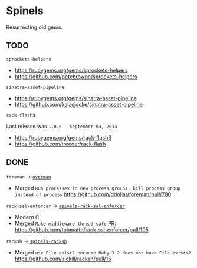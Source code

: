 # Spinels

Resurrecting old gems.

## TODO

`sprockets-helpers`

* https://rubygems.org/gems/sprockets-helpers
* https://github.com/petebrowne/sprockets-helpers

`sinatra-asset-pipeline`

* https://rubygems.org/gems/sinatra-asset-pipeline
* https://github.com/kalasjocke/sinatra-asset-pipeline

`rack-flash3`

Last release was `1.0.5 - September 03, 2013`

* https://rubygems.org/gems/rack-flash3
* https://github.com/treeder/rack-flash

## DONE

`foreman` → [`overman`](https://github.com/spinels/overman)

* Merged `Run processes in new process groups, kill process group instead of process` https://github.com/ddollar/foreman/pull/780

`rack-ssl-enforcer` → [`spinels-rack-ssl-enforcer`](https://github.com/spinels/rack-ssl-enforcer)

* Modern CI
* Merged `Make middleware thread-safe` PR: https://github.com/tobmatth/rack-ssl-enforcer/pull/105

`racksh` → [`spinels-racksh`](https://github.com/spinels/racksh)

* Merged `use File.exist? because Ruby 3.2 does not have File.exists?` https://github.com/sickill/racksh/pull/15

